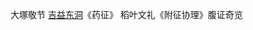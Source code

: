 大塚敬节
[吉益东洞](https://zh.wikipedia.org/wiki/%E5%90%89%E7%9B%8A%E6%9D%B1%E6%B4%9E "吉益东洞")《药征》
稻叶文礼《附征协理》腹证奇览
